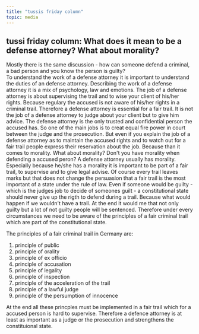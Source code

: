 ```yaml
---
title: "tussis friday column" 
topic: media
---
```

## tussi friday column: What does it mean to be a defense attorney? What about morality? 

Mostly there is the same discussion - how can someone defend a criminal, a bad person and you know the person is guilty?  
To understand the work of a defense attorney it is important to understand the duties of an defense attorney. 
Describing the work of a defense attorney it is a mix of psychology, law and emotions. The job of a defense attorney is about supervising 
the trail and to wise your client of his/her rights. Because regulary the accused is not aware of his/her rights in a criminal trail. 
Therefore a defense attorney is essential for a fair trail. It is not the job of a defense attorney to judge about your client but to give him advice. 
The defense attorney is the only trusted and confidential person the accused has. So one of the main jobs is to creat equal fire power in court 
between the judge and the prosecution. 
But even if you explain the job of a defense attorney as to maintain the accused rights and to watch out for a fair trail people express their 
reservation about the job. Because than it comes to morality. 
What about morality? Don't you have morality when defending a accused peron? 
A defense attorney usually has morality. Especially because he/she has a morality it is important to be part of a fair trail, to supervise and to give 
legal advise. Of course every trail leaves marks but that does not change the persuasion that a fair trail is the most important of a state under the rule of law. 
Even if someone would be guilty - which is the judges job to decide of someones guilt - a constitutional state should never give up the rigth to defend during a trail. 
Because what would happen if we wouldn't have a trail. At the end it would me that not only guilty but a lot of not guilty people will be sentenced. 
Therefore under every circumstances we need to be aware of the principles of a fair criminal trail which are part of the constitutional state. 

The principles of a fair criminal trail in Germany are: 

1. principle of public
2. principle of orality
3. principle of ex officio 
4. principle of accusation
5. principle of legality
6. principle of inspection
7. principle of the acceleration of the trail
8. principle of a lawful judge
9. principle of the persumption of innocence

At the end all these princples must be implemented in a fair trail which for a accused person is hard to supervise. Therefore a defence attorney
is at least as important as a judge or the prosecution and strengthens the constituional state. 

